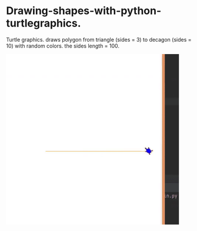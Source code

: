 # Drawing-shapes-with-python-turtlegraphics.
Turtle graphics.
draws polygon from triangle (sides = 3) to decagon (sides = 10) with random colors.
the sides length = 100.

![polygons](angle-sketch.gif)
